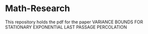 # Math-Research
This repository holds the pdf for the paper VARIANCE BOUNDS FOR STATIONARY EXPONENTIAL LAST
PASSAGE PERCOLATION